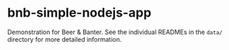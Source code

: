 # bnb-simple-nodejs-app

Demonstration for Beer & Banter. See the individual READMEs in the `data/` directory for more detailed information.
